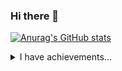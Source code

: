 ### Hi there 👋
[![Anurag's GitHub stats](https://github-readme-stats.vercel.app/api?username=Ygrick)](https://github.com/anuraghazra/github-readme-stats)
<details>
<summary>I have achievements...</summary>
<div align="center">
  <img src="achievements/hack1.jpg" width="200" />
  <img src="achievements/RSCI_scientific_article.jpg" width="200" />
</div>
</details>
<!--
**Ygrick/Ygrick** is a ✨ _special_ ✨ repository because its `README.md` (this file) appears on your GitHub profile.

Here are some ideas to get you started:

- 🔭 I’m currently working on ...
- 🌱 I’m currently learning ...
- 👯 I’m looking to collaborate on ...
- 🤔 I’m looking for help with ...
- 💬 Ask me about ...
- 📫 How to reach me: ...
- 😄 Pronouns: ...
- ⚡ Fun fact: ...
-->
